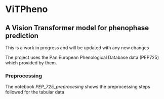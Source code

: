# ViTPheno

## A Vision Transformer model for phenophase prediction

This is a work in progress and will be updated with any new changes

The project uses the Pan European Phenological Database data (PEP725) which provided by them.

### Preprocessing
The notebook *PEP_725_preprocesing* shows the preprocessing steps followed for the tabular data




